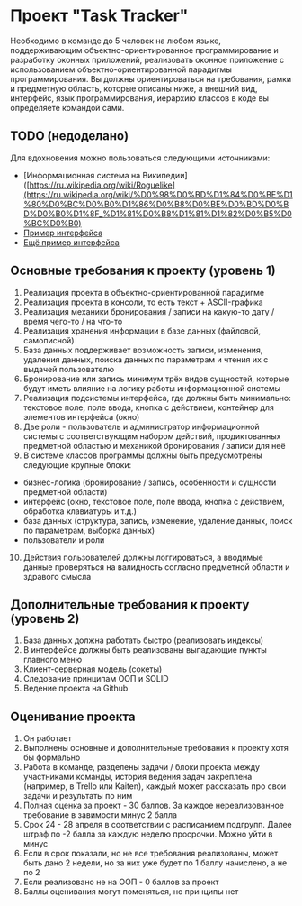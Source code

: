 # Проект "Task Tracker"

Необходимо в команде до 5 человек на любом языке, поддерживающим объектно-ориентированное программирование и разработку оконных приложений, 
реализовать оконное приложение с использованием объектно-ориентированной парадигмы программирования. 
Вы должны ориентироваться на требования, рамки и предметную область, которые описаны ниже, 
а внешний вид, интерфейс, язык программирования, иерархию классов в коде вы определяете командой сами.


## TODO (недоделано)

Для вдохновения можно пользоваться следующими источниками:
- [Информационная система на Википедии]([https://ru.wikipedia.org/wiki/Roguelike](https://ru.wikipedia.org/wiki/%D0%98%D0%BD%D1%84%D0%BE%D1%80%D0%BC%D0%B0%D1%86%D0%B8%D0%BE%D0%BD%D0%BD%D0%B0%D1%8F_%D1%81%D0%B8%D1%81%D1%82%D0%B5%D0%BC%D0%B0)
- [Пример интерфейса](https://raw.githubusercontent.com/styczynski/waccgl/master/static/screenshot0.png)
- [Ещё пример интерфейса](https://i.stack.imgur.com/QmnFJ.png)

## Основные требования к проекту (уровень 1)
1. Реализация проекта в объектно-ориентированной парадигме
2. Реализация проекта в консоли, то есть текст + ASCII-графика
3. Реализация механики бронирования / записи на какую-то дату / время чего-то / на что-то
4. Реализация хранения информации в базе данных (файловой, самописной)
5. База данных поддерживает возможность записи, изменения, удаления данных, поиска данных по параметрам и чтения их с выдачей пользователю
6. Бронирование или запись минимум трёх видов сущностей, которые будут иметь влияние на логику работы информационной системы
7. Реализация подсистемы интерфейса, где должны быть минимально: текстовое поле, поле ввода, кнопка с действием, контейнер для элементов интерфейса (окно)
8. Две роли - пользователь и администратор информационной системы с соответствующим набором действий, продиктованных предметной областью и механикой бронирования / записи для неё
9. В системе классов программы должны быть предусмотрены следующие крупные блоки: 
- бизнес-логика (бронирование / запись, особенности и сущности предметной области)
- интерфейс (окно, текстовое поле, поле ввода, кнопка с действием, обработка клавиатуры и т.д.)
- база данных (структура, запись, изменение, удаление данных, поиск по параметрам, выборка данных)
- пользователи и роли
10. Действия пользователей должны логгироваться, а вводимые данные проверяться на валидность согласно предметной области и здравого смысла

## Дополнительные требования к проекту (уровень 2)
1. База данных должна работать быстро (реализовать индексы)
2. В интерфейсе должны быть реализованы выпадающие пункты главного меню
3. Клиент-серверная модель (сокеты)
5. Следование принципам ООП и SOLID
6. Ведение проекта на Github

## Оценивание проекта
1. Он работает
2. Выполнены основные и дополнительные требования к проекту хотя бы формально
3. Работа в команде, разделены задачи / блоки проекта между участниками команды, история ведения задач закреплена (например, в Trello или Kaiten), каждый может рассказать про свои задачи и результаты по ним
4. Полная оценка за проект - 30 баллов. За каждое нереализованное требование в завимости минус 2 балла
5. Срок 24 - 28 апреля в соответствии с расписанием подгрупп. Далее штраф по -2 балла за каждую неделю просрочки. Можно уйти в минус
6. Если в срок показали, но не все требования реализованы, может быть дано 2 недели, но за них уже будет по 1 баллу начислено, а не по 2
7. Если реализовано не на ООП - 0 баллов за проект
8. Баллы оценивания могут поменяться, но принципы нет


